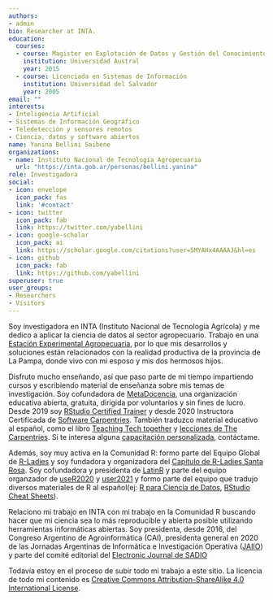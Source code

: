```yaml
---
authors:
- admin
bio: Researcher at INTA.
education:
  courses:
  - course: Magister en Explotación de Datos y Gestión del Conocimiento
    institution: Universidad Austral
    year: 2015
  - course: Licenciada en Sistemas de Información
    institution: Universidad del Salvador
    year: 2005
email: ""
interests:
- Inteligencia Artificial 
- Sistemas de Información Geográfico
- Teledetección y sensores remotos
- Ciencia, datos y software abiertos
name: Yanina Bellini Saibene
organizations:
- name: Instituto Nacional de Tecnología Agropecuaria
  url: "https://inta.gob.ar/personas/bellini.yanina"
role: Investigadora
social:
- icon: envelope
  icon_pack: fas
  link: '#contact'
- icon: twitter
  icon_pack: fab
  link: https://twitter.com/yabellini
- icon: google-scholar
  icon_pack: ai
  link: https://scholar.google.com/citations?user=5MYAHx4AAAAJ&hl=es
- icon: github
  icon_pack: fab
  link: https://github.com/yabellini
superuser: true
user_groups:
- Researchers
- Visitors
---
```


Soy investigadora en INTA (Instituto Nacional de Tecnología Agrícola) y me dedico a aplicar la ciencia de datos al sector agropecuario. Trabajo en una [Estación Experimental Agropecuaria](https://inta.gob.ar/anguil), por lo que mis desarrollos y soluciones están relacionados con la realidad productiva de la provincia de La Pampa, donde vivo con mi esposo y mis dos hermosos hijos. 

Disfruto mucho enseñando, así que paso parte de mi tiempo impartiendo cursos y escribiendo material de enseñanza sobre mis temas de investigación. Soy cofundadora de [MetaDocencia](https://metadocencia.netlify.app/), una organización educativa abierta, gratuita, dirigida por voluntarios y sin fines de lucro. Desde 2019 soy [RStudio Certified Trainer](https://education.rstudio.com/trainers/) y desde 2020 Instructora Certificada de [Software Carpentries](https://carpentries.github.io). También traduzco material educativo al español, como el libro [Teaching Tech together](https://teachtogether.tech) y [lecciones de The Carpentries](https://github.com/Carpentries-ES). Si te interesa alguna [capacitación personalizada](https://yabellini.netlify.com/courses/), contáctame.

Además, soy muy activa en la Comunidad R: formo parte del Equipo Global de [R-Ladies](https://rladies.org/) y soy fundadora y organizadora del [Capítulo de R-Ladies Santa Rosa]( https://www.meetup.com/es-ES/rladies-santa-rosa/). Soy cofundadora y presidenta de [LatinR](https://latin-r.com/) y parte del equipo organzador de [useR2020](https://user2020.r-project.org/) y [user2021](https://user2021.r-project.org/) y formo parte del equipo que tradujo diversos materiales de R al español(ej: [R para Ciencia de Datos](https://github.com/cienciadedatos), [RStudio Cheat Sheets](https://rstudio.com/resources/cheatsheets/)).

Relaciono mi trabajo en INTA con mi trabajo en la Comunidad R buscando hacer que mi ciencia sea lo más reproducible y abierta posible utilizando herramientas informáticas abiertas. Soy presidenta, desde 2016, del Congreso Argentino de Agroinformática (CAI), presidenta general en 2020 de las Jornadas Argentinas de Informática e Investigación Operativa ([JAIIO](http://www.sadio.org.ar/jaiio/)) y parte del comité editorial del [Electronic Journal de SADIO](https://publicaciones.sadio.org.ar/index.php/EJS/about/editorialTeam)

Todavía estoy en el proceso de subir todo mi trabajo a este sitio. La licencia de todo mi contenido es [Creative Commons Attribution-ShareAlike 4.0 International License](https://creativecommons.org/licenses/by-sa/4.0/deed.es_ES).

